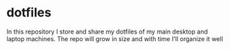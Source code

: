 # dotfiles
In this repository I store and share my dotfiles of my main desktop and laptop machines. 
The repo will grow in size and with time I'll organize it well
